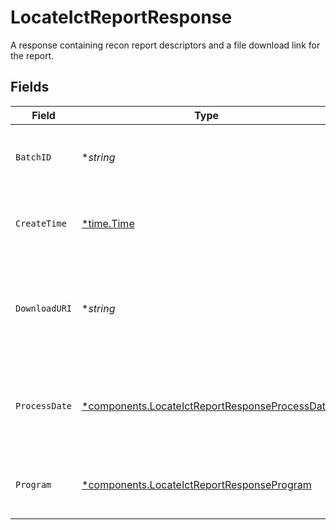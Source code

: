 # LocateIctReportResponse

A response containing recon report descriptors and a file download link for the report.


## Fields

| Field                                                                                                           | Type                                                                                                            | Required                                                                                                        | Description                                                                                                     | Example                                                                                                         |
| --------------------------------------------------------------------------------------------------------------- | --------------------------------------------------------------------------------------------------------------- | --------------------------------------------------------------------------------------------------------------- | --------------------------------------------------------------------------------------------------------------- | --------------------------------------------------------------------------------------------------------------- |
| `BatchID`                                                                                                       | **string*                                                                                                       | :heavy_minus_sign:                                                                                              | The id of the batch associated with the report.                                                                 | 24114.108.2b2c1.001                                                                                             |
| `CreateTime`                                                                                                    | [*time.Time](https://pkg.go.dev/time#Time)                                                                      | :heavy_minus_sign:                                                                                              | The timestamp when the report was created.                                                                      | 2023-09-30 10:30:05 +0000 UTC                                                                                   |
| `DownloadURI`                                                                                                   | **string*                                                                                                       | :heavy_minus_sign:                                                                                              | The signed file download uri. The link will expire after a set period of time.                                  | https://storage.googleapis.com/download_link                                                                    |
| `ProcessDate`                                                                                                   | [*components.LocateIctReportResponseProcessDate](../../models/components/locateictreportresponseprocessdate.md) | :heavy_minus_sign:                                                                                              | The process date of the batch associated with the report.                                                       | {<br/>"day": 30,<br/>"month": 9,<br/>"year": 2023<br/>}                                                         |
| `Program`                                                                                                       | [*components.LocateIctReportResponseProgram](../../models/components/locateictreportresponseprogram.md)         | :heavy_minus_sign:                                                                                              | The ICT program associated with the report.                                                                     | BROKER_PARTNER                                                                                                  |